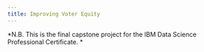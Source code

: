 ```yaml
---
title: Improving Voter Equity
---
```


*N.B. This is the final capstone project for the IBM Data Science Professional Certificate. *

<script src="https://gist.github.com/briankappgoldstein/047cac17284184f0567fc24de0238167.js"></script>